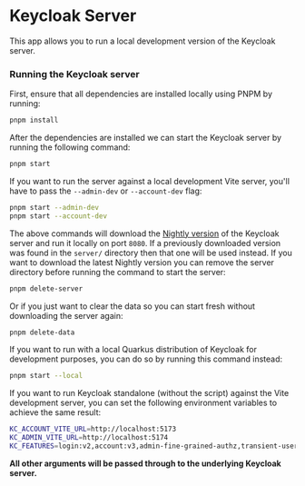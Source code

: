 # Keycloak Server

This app allows you to run a local development version of the Keycloak server.

### Running the Keycloak server

First, ensure that all dependencies are installed locally using PNPM by running:

```sh
pnpm install
```

After the dependencies are installed we can start the Keycloak server by running the following command:

```sh
pnpm start
```

If you want to run the server against a local development Vite server, you'll have to pass the `--admin-dev` or `--account-dev` flag:

```sh
pnpm start --admin-dev
pnpm start --account-dev
```

The above commands will download the [Nightly version](https://github.com/mister-weeden/keycloak/releases/tag/nightly) of the Keycloak server and run it locally on port `8080`. If a previously downloaded version was found in the `server/` directory then that one will be used instead. If you want to download the latest Nightly version you can remove the server directory before running the command to start the server:

```sh
pnpm delete-server
```

Or if you just want to clear the data so you can start fresh without downloading the server again:

```sh
pnpm delete-data
```

If you want to run with a local Quarkus distribution of Keycloak for development purposes, you can do so by running this command instead:

```sh
pnpm start --local
```

If you want to run Keycloak standalone (without the script) against the Vite development server, you can set the following environment variables to achieve the same result:

```sh
KC_ACCOUNT_VITE_URL=http://localhost:5173
KC_ADMIN_VITE_URL=http://localhost:5174
KC_FEATURES=login:v2,account:v3,admin-fine-grained-authz,transient-users,oid4vc-vci
```

**All other arguments will be passed through to the underlying Keycloak server.**



